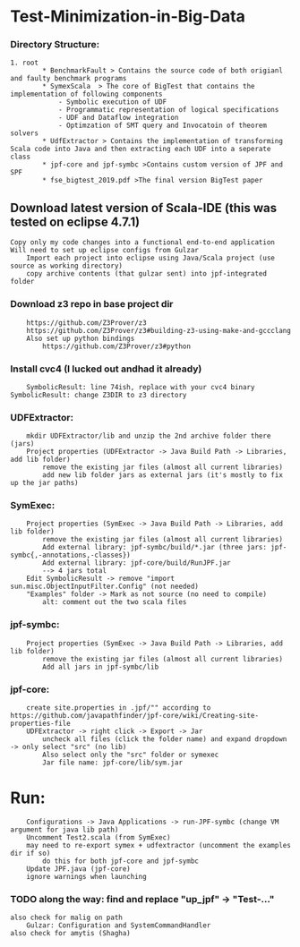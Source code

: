 # Test-Minimization-in-Big-Data

### Directory Structure:
    1. root
            * BenchmarkFault > Contains the source code of both origianl and faulty benchmark programs
            * SymexScala  > The core of BigTest that contains the implementation of following components
                - Symbolic execution of UDF
                - Programmatic representation of logical specifications
                - UDF and Dataflow integration
                - Optimzation of SMT query and Invocatoin of theorem solvers
            * UdfExtractor > Contains the implementation of transforming Scala code into Java and then extracting each UDF into a seperate class
            * jpf-core and jpf-symbc >Contains custom version of JPF and SPF
            * fse_bigtest_2019.pdf >The final version BigTest paper

## Download latest version of Scala-IDE (this was tested on eclipse 4.7.1)
    Copy only my code changes into a functional end-to-end application
    Will need to set up eclipse configs from Gulzar
        Import each project into eclipse using Java/Scala project (use source as working directory)
        copy archive contents (that gulzar sent) into jpf-integrated folder
        
  ### Download z3 repo in base project dir
        https://github.com/Z3Prover/z3
        https://github.com/Z3Prover/z3#building-z3-using-make-and-gccclang
        Also set up python bindings
            https://github.com/Z3Prover/z3#python
  ### Install cvc4 (I lucked out andhad it already)
        SymbolicResult: line 74ish, replace with your cvc4 binary
    SymbolicResult: change Z3DIR to z3 directory
  
        
  ### UDFExtractor:
        mkdir UDFExtractor/lib and unzip the 2nd archive folder there (jars)
        Project properties (UDFExtractor -> Java Build Path -> Libraries, add lib folder)
            remove the existing jar files (almost all current libraries)
            add new lib folder jars as external jars (it's mostly to fix up the jar paths)
  ### SymExec:
        Project properties (SymExec -> Java Build Path -> Libraries, add lib folder)
            remove the existing jar files (almost all current libraries)
            Add external library: jpf-symbc/build/*.jar (three jars: jpf-symbc{,-annotations,-classes})
            Add external library: jpf-core/build/RunJPF.jar
            --> 4 jars total
        Edit SymbolicResult -> remove "import sun.misc.ObjectInputFilter.Config" (not needed)
        "Examples" folder -> Mark as not source (no need to compile)
            alt: comment out the two scala files
  ### jpf-symbc:
        Project properties (SymExec -> Java Build Path -> Libraries, add lib folder)
            remove the existing jar files (almost all current libraries)
            Add all jars in jpf-symbc/lib
  ### jpf-core:
        create site.properties in .jpf/"" according to https://github.com/javapathfinder/jpf-core/wiki/Creating-site-properties-file
        UDFExtractor -> right click -> Export -> Jar 
            uncheck all files (click the folder name) and expand dropdown -> only select "src" (no lib)
            Also select only the "src" folder or symexec
            Jar file name: jpf-core/lib/sym.jar
  
  
  # Run: 
        Configurations -> Java Applications -> run-JPF-symbc (change VM argument for java lib path)
        Uncomment Test2.scala (from SymExec)
        may need to re-export symex + udfextractor (uncomment the examples dir if so)
            do this for both jpf-core and jpf-symbc
        Update JPF.java (jpf-core)
        ignore warnings when launching
### TODO along the way: find and replace "up_jpf" -> "Test-..."
    also check for malig on path
        Gulzar: Configuration and SystemCommandHandler
    also check for amytis (Shagha)
